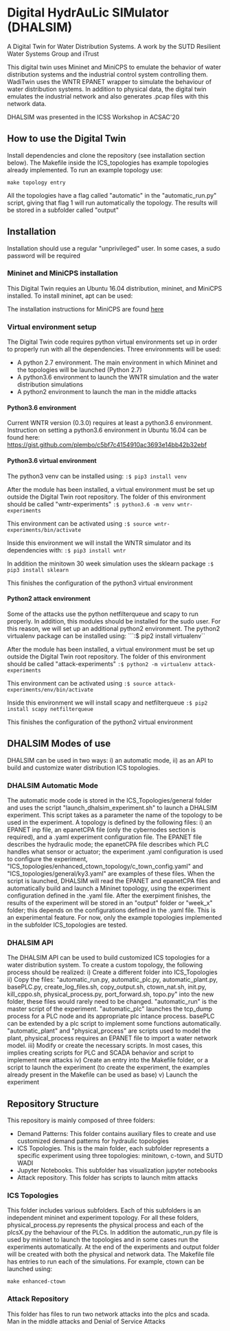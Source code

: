 # Digital HydrAuLic SIMulator (DHALSIM)
A Digital Twin for Water Distribution Systems. A work by the SUTD Resilient Water Systems Group and iTrust

This digital twin uses Mininet and MiniCPS to emulate the behavior of water distribution systems and the industrial control system controlling them. WadiTwin uses the WNTR EPANET wrapper to simulate the behaviour of water distribution systems. In addition to physical data, the digital twin emulates the industrial network and also generates .pcap files with this network data.

DHALSIM was presented in the ICSS Workshop in ACSAC'20

## How to use the Digital Twin

Install dependencies and clone the repository (see installation section below). The Makefile inside the ICS_topologies has example topologies already implemented. To run an example topology use: 

```make topology entry```

All the topologies have a flag called "automatic" in the "automatic_run.py" script, giving that flag 1 will run automatically the topology. The results will be stored in a subfolder called "output"

## Installation

Installation should use a regular "unprivileged" user. In some cases, a sudo password will be required

### Mininet and MiniCPS installation

This Digital Twin requies an Ubuntu 16.04 distribution, mininet, and MiniCPS installed. To install mininet, apt can be used:

The installation instructions for MiniCPS are found [here](https://github.com/scy-phy/minicps/blob/master/docs/userguide.rst)

### Virtual environment setup
The Digital Twin code requires python virtual environments set up in order to properly run with all the dependencies. Three environments will be used:

- A python 2.7 environment. The main environment in which Mininet and the topologies will be launched (Python 2.7)
- A python3.6 environment to launch the WNTR simulation and the water distribution simulations
- A python2 environment to launch the man in the middle attacks

#### Python3.6 environment
Current WNTR version (0.3.0) requires at least a python3.6 environment. Instruction on setting a python3.6 environment in Ubuntu 16.04 can be found here: https://gist.github.com/plembo/c5bf7c4154910ac3693e14bb42b32ebf

#### Python3.6 virtual environment
The python3 venv can be installed using:
```:$ pip3 install venv```

After the module has been installed, a virtual environment must be set up outside the Digital Twin root repository. The folder of this environment should be called "wntr-experiments"
```:$ python3.6 -m venv wntr-experiments```

This environment can be activated using
```:$ source wntr-experiments/bin/activate```

Inside this environment we will install the WNTR simulator and its dependencies with: 
```:$ pip3 install wntr```

In addition the minitown 30 week simulation uses the sklearn package
```:$ pip3 install sklearn```

This finishes the configuration of the python3 virtual environment

#### Python2 attack environment
Some of the attacks use the python netfilterqueue and scapy to run properly. In addition, this modules should be installed for the sudo user. For this reason, we will set up an additional python2 environment. The python2 virtualenv package can be installed using: 
```:$ pip2 install virtualenv``

After the module has been installed, a virtual environment must be set up outside the Digital Twin root repository. The folder of this environment should be called "attack-experiments"
```:$ python2 -m virtualenv attack-experiments```

This environment can be activated using
```:$ source attack-experiments/env/bin/activate```

Inside this environment we will install scapy and netfilterqueue
```:$ pip2 install scapy netfilterqueue```

This finishes the configuration of the python2 virtual environment

## DHALSIM Modes of use

DHALSIM can be used in two ways: i) an automatic mode, ii) as an API to build and customize water distribution ICS topologies. 

### DHALSIM Automatic Mode
The automatic mode code is stored in the ICS_Topologies/general folder and uses the script "launch_dhalsim_experiment.sh" to launch a DHALSIM experiment. This script takes as a parameter the name of the topology to be used in the experiment. A topology is defined by the following files: i) an EPANET inp file, an epanetCPA file (only the cybernodes section is required), and a .yaml experiment configuration file. 
The EPANET file describes the hydraulic mode; the epanetCPA file describes which PLC handles what sensor or actuator; the experiment .yaml configuration is used to configure the experiment, "ICS_topologies/enhanced_ctown_topology/c_town_config.yaml" and "ICS_topologies/general/ky3.yaml" are examples of these files. 
When the script is launched, DHALSIM will read the EPANET and epanetCPA files and automatically build and launch a Mininet topology, using the experiment configuration defined in the .yaml file. After the exerpiment finishes, the results of the experiment will be stored in an "output" folder or "week_x" folder; this depends on the configurations defined in the .yaml file. 
This is an experimental feature. For now, only the example topologies implemented in the subfolder ICS_topologies are tested.
 
### DHALSIM API
The DHALSIM API can be used to build customized ICS topologies for a water distribution system. To create a custom topology, the following process should be realized:
i) Create a different folder into ICS_Topologies
ii) Copy the files: "automatic_run.py, automatic_plc.py, automatic_plant.py, basePLC.py, create_log_files.sh, copy_output.sh, ctown_nat.sh, init.py, kill_cppo.sh, physical_process.py, port_forward.sh, topo.py" into the new folder, these files would rarely need to be changed. "automatic_run" is the master script of the experiment. "automatic_plc" launches the tcp_dump process for a PLC node and its appropriate plc intance process. basePLC can be extended by a plc script to implement some functions automatically. "automatic_plant" and "physical_process" are scripts used to model the plant, physical_process requires an EPANET file to import a water network model.
iii) Modify or create the necessary scripts. In most cases, this implies creating scripts for PLC and SCADA behavior and script to implement new attacks
iv) Create an entry into the Makefile folder, or a script to launch the experiment (to create the experiment, the examples already present in the Makefile can be used as base)
v) Launch the experiment

## Repository Structure
This repository is mainly composed of three folders:
- Demand Patterns: This folder contains auxiliary files to create and use customized demand patterns for hydraulic topologies
- ICS Topologies. This is the main folder, each subfolder represents a specific experiment using three topologies: minitown, c-town, and SUTD WADI
- Jupyter Notebooks. This subfolder has visualization jupyter notebooks
- Attack repository. This folder has scripts to launch mitm attacks

### ICS Topologies
This folder includes various subfolders. Each of this subfolders is an independent mininet and experiment topology. For all these folders, physical_process.py represents the physical process and each of the plcsX.py the behaviour of the PLCs. In addition the automatic_run.py file is used by mininet to launch the topologies and in some cases run the experiments automatically. At the end of the experiments and output folder will be created with both the physical and network data. 
The Makefile file has entries to run each of the simulations. For example, ctown can be launched using:

```make enhanced-ctown```

### Attack Repository
This folder has files to run two network attacks into the plcs and scada. Man in the middle attacks and Denial of Service Attacks
